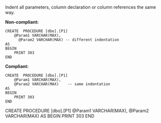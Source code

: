 Indent all parameters, column declaration or column references the same way.

**Non-compliant:**

```tsql
CREATE  PROCEDURE [dbo].[P1]
    @Param1 VARCHAR(MAX),
      @Param2 VARCHAR(MAX) -- different indentation
AS
BEGIN
    PRINT 303
END
```

**Compliant:**

```tsql
CREATE  PROCEDURE [dbo].[P1]
    @Param1 VARCHAR(MAX),
    @Param2 VARCHAR(MAX)    -- same indentation
AS
BEGIN
    PRINT 303
END
```

CREATE PROCEDURE [dbo].[P1]
@Param1 VARCHAR(MAX),
@Param2 VARCHAR(MAX)
AS
BEGIN
PRINT 303
END
